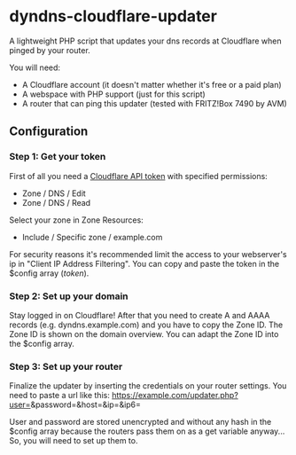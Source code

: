 # dyndns-cloudflare-updater
A lightweight PHP script that updates your dns records at Cloudflare when pinged by your router.

You will need:
- A Cloudflare account (it doesn't matter whether it's free or a paid plan)
- A webspace with PHP support (just for this script)
- A router that can ping this updater (tested with FRITZ!Box 7490 by AVM)

## Configuration
### Step 1: Get your token
First of all you need a [Cloudflare API token](https://dash.cloudflare.com/profile/api-tokens) with specified permissions: 
- Zone / DNS / Edit
- Zone / DNS / Read

Select your zone in Zone Resources:
- Include / Specific zone / example.com

For security reasons it's recommended limit the access to your webserver's ip in "Client IP Address Filtering". You can copy and paste the token in the $config array (*token*). 

### Step 2: Set up your domain
Stay logged in on Cloudflare! After that you need to create A and AAAA records (e.g. dyndns.example.com) and you have to copy the Zone ID. The Zone ID is shown on the domain overview. You can adapt the Zone ID into the $config array.

### Step 3: Set up your router
Finalize the updater by inserting the credentials on your router settings. You need to paste a url like this:
https://example.com/updater.php?user=<username>&password=<pass>&host=<domain>&ip=<ipaddr>&ip6=<ip6addr>

User and password are stored unencrypted and without any hash in the $config array because the routers pass them on as a get variable anyway... So, you will need to set up them to.
